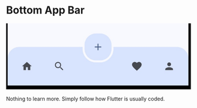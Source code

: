 # Bottom App Bar

![Sleek Bottom App Bar](../images/sleek.bottom_app_bar.jpg)

Nothing to learn more. Simply follow how Flutter is usually coded.
